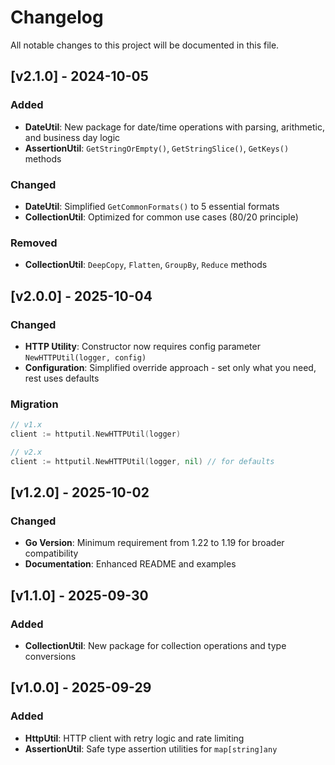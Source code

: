 # Changelog

All notable changes to this project will be documented in this file.

## [v2.1.0] - 2024-10-05

### Added
- **DateUtil**: New package for date/time operations with parsing, arithmetic, and business day logic
- **AssertionUtil**: `GetStringOrEmpty()`, `GetStringSlice()`, `GetKeys()` methods

### Changed  
- **DateUtil**: Simplified `GetCommonFormats()` to 5 essential formats
- **CollectionUtil**: Optimized for common use cases (80/20 principle)

### Removed
- **CollectionUtil**: `DeepCopy`, `Flatten`, `GroupBy`, `Reduce` methods

## [v2.0.0] - 2025-10-04

### Changed
- **HTTP Utility**: Constructor now requires config parameter `NewHTTPUtil(logger, config)`
- **Configuration**: Simplified override approach - set only what you need, rest uses defaults

### Migration
```go
// v1.x
client := httputil.NewHTTPUtil(logger)

// v2.x
client := httputil.NewHTTPUtil(logger, nil) // for defaults
```

## [v1.2.0] - 2025-10-02

### Changed
- **Go Version**: Minimum requirement from 1.22 to 1.19 for broader compatibility
- **Documentation**: Enhanced README and examples

## [v1.1.0] - 2025-09-30

### Added
- **CollectionUtil**: New package for collection operations and type conversions

## [v1.0.0] - 2025-09-29

### Added
- **HttpUtil**: HTTP client with retry logic and rate limiting
- **AssertionUtil**: Safe type assertion utilities for `map[string]any`